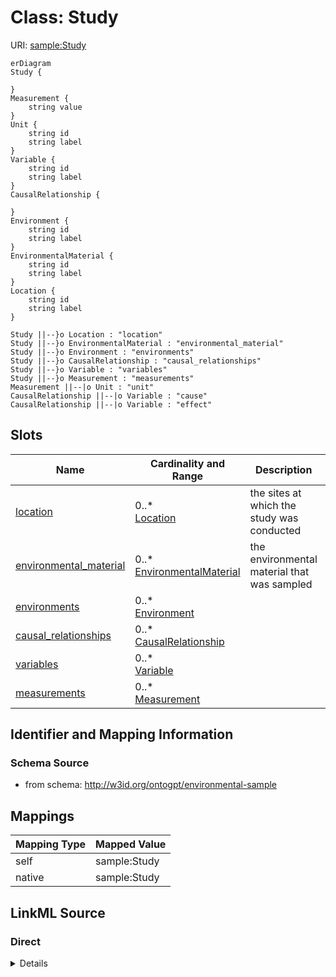 # Class: Study



URI: [sample:Study](http://w3id.org/ontogpt/environmental-sample/Study)


```mermaid
erDiagram
Study {

}
Measurement {
    string value  
}
Unit {
    string id  
    string label  
}
Variable {
    string id  
    string label  
}
CausalRelationship {

}
Environment {
    string id  
    string label  
}
EnvironmentalMaterial {
    string id  
    string label  
}
Location {
    string id  
    string label  
}

Study ||--}o Location : "location"
Study ||--}o EnvironmentalMaterial : "environmental_material"
Study ||--}o Environment : "environments"
Study ||--}o CausalRelationship : "causal_relationships"
Study ||--}o Variable : "variables"
Study ||--}o Measurement : "measurements"
Measurement ||--|o Unit : "unit"
CausalRelationship ||--|o Variable : "cause"
CausalRelationship ||--|o Variable : "effect"

```



<!-- no inheritance hierarchy -->


## Slots

| Name | Cardinality and Range | Description | Inheritance |
| ---  | --- | --- | --- |
| [location](location.md) | 0..* <br/> [Location](Location.md) | the sites at which the study was conducted | direct |
| [environmental_material](environmental_material.md) | 0..* <br/> [EnvironmentalMaterial](EnvironmentalMaterial.md) | the environmental material that was sampled | direct |
| [environments](environments.md) | 0..* <br/> [Environment](Environment.md) |  | direct |
| [causal_relationships](causal_relationships.md) | 0..* <br/> [CausalRelationship](CausalRelationship.md) |  | direct |
| [variables](variables.md) | 0..* <br/> [Variable](Variable.md) |  | direct |
| [measurements](measurements.md) | 0..* <br/> [Measurement](Measurement.md) |  | direct |









## Identifier and Mapping Information







### Schema Source


* from schema: http://w3id.org/ontogpt/environmental-sample





## Mappings

| Mapping Type | Mapped Value |
| ---  | ---  |
| self | sample:Study |
| native | sample:Study |





## LinkML Source

<!-- TODO: investigate https://stackoverflow.com/questions/37606292/how-to-create-tabbed-code-blocks-in-mkdocs-or-sphinx -->

### Direct

<details>
```yaml
name: Study
from_schema: http://w3id.org/ontogpt/environmental-sample
rank: 1000
attributes:
  location:
    name: location
    annotations:
      prompt:
        tag: prompt
        value: semicolon-separated list of sites at which the study was conducted
    description: the sites at which the study was conducted
    from_schema: http://w3id.org/ontogpt/environmental-sample
    rank: 1000
    multivalued: true
    range: Location
  environmental_material:
    name: environmental_material
    annotations:
      prompt:
        tag: prompt
        value: semicolon-separated list of environmental materials
    description: the environmental material that was sampled
    from_schema: http://w3id.org/ontogpt/environmental-sample
    rank: 1000
    multivalued: true
    range: EnvironmentalMaterial
  environments:
    name: environments
    annotations:
      prompt:
        tag: prompt
        value: semicolon-separated list of environmental contexts in which the study
          was conducted
    from_schema: http://w3id.org/ontogpt/environmental-sample
    rank: 1000
    multivalued: true
    range: Environment
  causal_relationships:
    name: causal_relationships
    annotations:
      prompt:
        tag: prompt
        value: semicolon-separated list of cause-effect pairs, for example, effect
          of temperature on growth
    from_schema: http://w3id.org/ontogpt/environmental-sample
    rank: 1000
    multivalued: true
    range: CausalRelationship
  variables:
    name: variables
    annotations:
      prompt:
        tag: prompt
        value: semicolon-separated list of study variables
    from_schema: http://w3id.org/ontogpt/environmental-sample
    rank: 1000
    multivalued: true
    range: Variable
  measurements:
    name: measurements
    annotations:
      prompt:
        tag: prompt
        value: semicolon-separated list of value-measurement pairs
    from_schema: http://w3id.org/ontogpt/environmental-sample
    rank: 1000
    multivalued: true
    range: Measurement

```
</details>

### Induced

<details>
```yaml
name: Study
from_schema: http://w3id.org/ontogpt/environmental-sample
rank: 1000
attributes:
  location:
    name: location
    annotations:
      prompt:
        tag: prompt
        value: semicolon-separated list of sites at which the study was conducted
    description: the sites at which the study was conducted
    from_schema: http://w3id.org/ontogpt/environmental-sample
    rank: 1000
    multivalued: true
    alias: location
    owner: Study
    domain_of:
    - Study
    range: Location
  environmental_material:
    name: environmental_material
    annotations:
      prompt:
        tag: prompt
        value: semicolon-separated list of environmental materials
    description: the environmental material that was sampled
    from_schema: http://w3id.org/ontogpt/environmental-sample
    rank: 1000
    multivalued: true
    alias: environmental_material
    owner: Study
    domain_of:
    - Study
    range: EnvironmentalMaterial
  environments:
    name: environments
    annotations:
      prompt:
        tag: prompt
        value: semicolon-separated list of environmental contexts in which the study
          was conducted
    from_schema: http://w3id.org/ontogpt/environmental-sample
    rank: 1000
    multivalued: true
    alias: environments
    owner: Study
    domain_of:
    - Study
    range: Environment
  causal_relationships:
    name: causal_relationships
    annotations:
      prompt:
        tag: prompt
        value: semicolon-separated list of cause-effect pairs, for example, effect
          of temperature on growth
    from_schema: http://w3id.org/ontogpt/environmental-sample
    rank: 1000
    multivalued: true
    alias: causal_relationships
    owner: Study
    domain_of:
    - Study
    range: CausalRelationship
  variables:
    name: variables
    annotations:
      prompt:
        tag: prompt
        value: semicolon-separated list of study variables
    from_schema: http://w3id.org/ontogpt/environmental-sample
    rank: 1000
    multivalued: true
    alias: variables
    owner: Study
    domain_of:
    - Study
    range: Variable
  measurements:
    name: measurements
    annotations:
      prompt:
        tag: prompt
        value: semicolon-separated list of value-measurement pairs
    from_schema: http://w3id.org/ontogpt/environmental-sample
    rank: 1000
    multivalued: true
    alias: measurements
    owner: Study
    domain_of:
    - Study
    range: Measurement

```
</details>